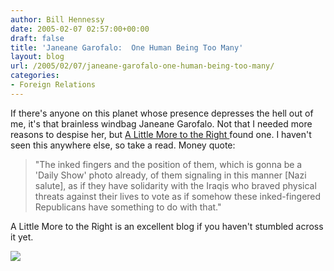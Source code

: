 ```yaml
---
author: Bill Hennessy
date: 2005-02-07 02:57:00+00:00
draft: false
title: 'Janeane Garofalo:  One Human Being Too Many'
layout: blog
url: /2005/02/07/janeane-garofalo-one-human-being-too-many/
categories:
- Foreign Relations
---
```


If there's anyone on this planet whose presence depresses the hell out of me, it's that brainless windbag Janeane Garofalo. Not that I needed more reasons to despise her, but [A Little More to the Right ](https://www.alittlemoretotheright.com/journal/00002120.html)found one. I haven't seen this anywhere else, so take a read. Money quote:




> 

> 
> "The inked fingers and the position of them, which is gonna be a 'Daily Show' photo already, of them signaling in this manner [Nazi salute], as if they have solidarity with the Iraqis who braved physical threats against their lives to vote as if somehow these inked-fingered Republicans have something to do with that." 
> 
> 




A Little More to the Right is an excellent blog if you haven't stumbled across it yet. 

![](https://blog.billhennessy.com/aggbug.aspx?PostID=1029)

